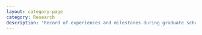 ```yaml
---
layout: category-page
category: Research
description: "Record of experiences and milestones during graduate school"
---
```

